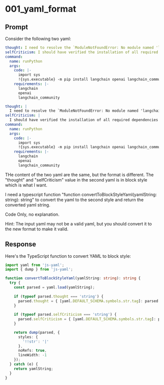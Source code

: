 # 001_yaml_format

## Prompt

Consider the following two yaml:

```yaml
thought: I need to resolve the `ModuleNotFoundError: No module named 'langchain_community'` error by ensuring that all necessary dependencies are correctly installed.
selfCriticism: I should have verified the installation of all required dependencies before running the code.
command:
  name: runPython
  args:
    code: |-
      import sys
      !{sys.executable} -m pip install langchain openai langchain_community
    requirements: |-
      langchain
      openai
      langchain_community
```

```yaml
thought: |
  I need to resolve the `ModuleNotFoundError: No module named 'langchain_community'` error by ensuring that all necessary dependencies are correctly installed.
selfCriticism: |
  I should have verified the installation of all required dependencies before running the code.
command:
  name: runPython
  args:
    code: |-
      import sys
      !{sys.executable} -m pip install langchain openai langchain_community
    requirements: |-
      langchain
      openai
      langchain_community
```

THe content of the two yaml are the same, but the format is different. The "thought" and "selfCriticism" value in the second yaml is in block style which is what I want. 

I need a typescript function "function convertToBlockStyleYaml(yamlString: string): string" to convert the yaml to the second style and return the converted yaml string.

Code Only, no explanation.

Hint: The input yaml may not be a valid yaml, but you should convert it to the new format to make it valid.

## Response

Here's the TypeScript function to convert YAML to block style:

```typescript
import yaml from 'js-yaml';
import { dump } from 'js-yaml';

function convertToBlockStyleYaml(yamlString: string): string {
  try {
    const parsed = yaml.load(yamlString);
    
    if (typeof parsed.thought === 'string') {
      parsed.thought = { [yaml.DEFAULT_SCHEMA.symbols.str.tag]: parsed.thought };
    }
    
    if (typeof parsed.selfCriticism === 'string') {
      parsed.selfCriticism = { [yaml.DEFAULT_SCHEMA.symbols.str.tag]: parsed.selfCriticism };
    }

    return dump(parsed, {
      styles: {
        '!!str': '|'
      },
      noRefs: true,
      lineWidth: -1
    });
  } catch (e) {
    return yamlString;
  }
}
```


